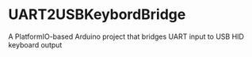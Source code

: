 # UART2USBKeybordBridge
A PlatformIO-based Arduino project that bridges UART input to USB HID keyboard output
